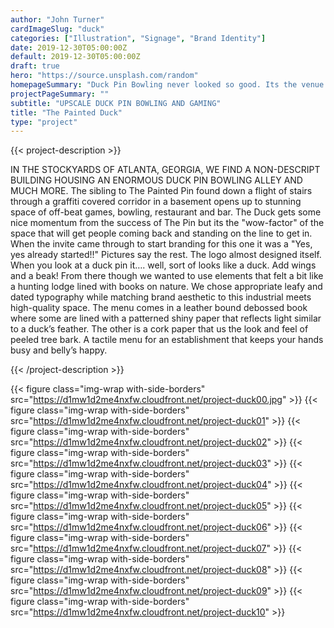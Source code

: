 ```yaml
---
author: "John Turner"
cardImageSlug: "duck"
categories: ["Illustration", "Signage", "Brand Identity"]
date: 2019-12-30T05:00:00Z
default: 2019-12-30T05:00:00Z
draft: true
hero: "https://source.unsplash.com/random"
homepageSummary: "Duck Pin Bowling never looked so good. Its the venue and event you didn't know you needed until this place opened. The branding came easy for this one."
projectPageSummary: ""
subtitle: "UPSCALE DUCK PIN BOWLING AND GAMING"
title: "The Painted Duck"
type: "project"
---
```


{{< project-description >}} <p>IN THE STOCKYARDS OF ATLANTA, GEORGIA, WE FIND A NON-DESCRIPT BUILDING HOUSING AN ENORMOUS DUCK PIN BOWLING ALLEY AND MUCH MORE. The sibling to The Painted Pin found down a flight of stairs through a graffiti covered corridor in a basement opens up to stunning space of off-beat games, bowling, restaurant and bar. The Duck gets some nice momentum from the success of The Pin but its the "wow-factor" of the space that will get people coming back and standing on the line to get in. When the invite came through to start branding for this one it was a "Yes, yes already started!!" Pictures say the rest. The logo almost designed itself. When you look at a duck pin it…. well, sort of looks like a duck. Add wings and a beak! From there though we wanted to use elements that felt a bit like a hunting lodge lined with books on nature. We chose appropriate leafy and dated typography while matching brand aesthetic to this industrial meets high-quality space. The menu comes in a leather bound debossed book where some are lined with a patterned shiny paper that reflects light similar to a duck’s feather. The other is a cork paper that us the look and feel of peeled tree bark. A tactile menu for an establishment that keeps your hands busy and belly’s happy. </p> {{< /project-description >}}

{{< figure class="img-wrap with-side-borders"  src="https://d1mw1d2me4nxfw.cloudfront.net/project-duck00.jpg" >}}
{{< figure class="img-wrap with-side-borders"  src="https://d1mw1d2me4nxfw.cloudfront.net/project-duck01" >}} 
{{< figure class="img-wrap with-side-borders" src="https://d1mw1d2me4nxfw.cloudfront.net/project-duck02" >}}
{{< figure class="img-wrap with-side-borders" src="https://d1mw1d2me4nxfw.cloudfront.net/project-duck03" >}} 
{{< figure class="img-wrap with-side-borders" src="https://d1mw1d2me4nxfw.cloudfront.net/project-duck04" >}} 
{{< figure class="img-wrap with-side-borders" src="https://d1mw1d2me4nxfw.cloudfront.net/project-duck05" >}} 
{{< figure class="img-wrap with-side-borders" src="https://d1mw1d2me4nxfw.cloudfront.net/project-duck06" >}} 
{{< figure class="img-wrap with-side-borders" src="https://d1mw1d2me4nxfw.cloudfront.net/project-duck07" >}} 
{{< figure class="img-wrap with-side-borders" src="https://d1mw1d2me4nxfw.cloudfront.net/project-duck08" >}} 
{{< figure class="img-wrap with-side-borders" src="https://d1mw1d2me4nxfw.cloudfront.net/project-duck09" >}} 
{{< figure class="img-wrap with-side-borders" src="https://d1mw1d2me4nxfw.cloudfront.net/project-duck10" >}} 

